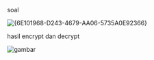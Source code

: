 soal

![{6E101968-D243-4679-AA06-5735A0E92366}](https://github.com/user-attachments/assets/72500cbd-c8ef-491c-a961-abc52a127503)

hasil encrypt dan decrypt

![gambar](https://github.com/user-attachments/assets/ccab0e51-8f25-4000-a717-b19cb2e96403)

